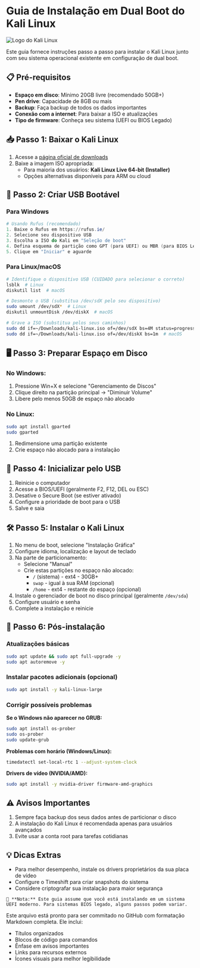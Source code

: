 # Guia de Instalação em Dual Boot do Kali Linux

![Logo do Kali Linux](https://www.kali.org/images/kali-logo.svg)

Este guia fornece instruções passo a passo para instalar o Kali Linux junto com seu sistema operacional existente em configuração de dual boot.

## 📋 Pré-requisitos

- **Espaço em disco**: Mínimo 20GB livre (recomendado 50GB+)
- **Pen drive**: Capacidade de 8GB ou mais
- **Backup**: Faça backup de todos os dados importantes
- **Conexão com a internet**: Para baixar a ISO e atualizações
- **Tipo de firmware**: Conheça seu sistema (UEFI ou BIOS Legado)

## 📥 Passo 1: Baixar o Kali Linux

1. Acesse a [página oficial de downloads](https://www.kali.org/get-kali/)
2. Baixe a imagem ISO apropriada:
   - Para maioria dos usuários: **Kali Linux Live 64-bit (Installer)**
   - Opções alternativas disponíveis para ARM ou cloud

## 💾 Passo 2: Criar USB Bootável

### Para Windows
```powershell
# Usando Rufus (recomendado)
1. Baixe o Rufus em https://rufus.ie/
2. Selecione seu dispositivo USB
3. Escolha a ISO do Kali em "Seleção de boot"
4. Defina esquema de partição como GPT (para UEFI) ou MBR (para BIOS Legado)
5. Clique em "Iniciar" e aguarde
```

### Para Linux/macOS
```bash
# Identifique o dispositivo USB (CUIDADO para selecionar o correto)
lsblk  # Linux
diskutil list  # macOS

# Desmonte o USB (substitua /dev/sdX pelo seu dispositivo)
sudo umount /dev/sdX*  # Linux
diskutil unmountDisk /dev/diskX  # macOS

# Grave a ISO (substitua pelos seus caminhos)
sudo dd if=~/Downloads/kali-linux.iso of=/dev/sdX bs=4M status=progress  # Linux
sudo dd if=~/Downloads/kali-linux.iso of=/dev/diskX bs=1m  # macOS
```

## 🖥️ Passo 3: Preparar Espaço em Disco

### No Windows:
1. Pressione Win+X e selecione "Gerenciamento de Discos"
2. Clique direito na partição principal → "Diminuir Volume"
3. Libere pelo menos 50GB de espaço não alocado

### No Linux:
```bash
sudo apt install gparted
sudo gparted
```
1. Redimensione uma partição existente
2. Crie espaço não alocado para a instalação

## 🔄 Passo 4: Inicializar pelo USB

1. Reinicie o computador
2. Acesse a BIOS/UEFI (geralmente F2, F12, DEL ou ESC)
3. Desative o Secure Boot (se estiver ativado)
4. Configure a prioridade de boot para o USB
5. Salve e saia

## 🛠️ Passo 5: Instalar o Kali Linux

1. No menu de boot, selecione "Instalação Gráfica"
2. Configure idioma, localização e layout de teclado
3. Na parte de particionamento:
   - Selecione "Manual"
   - Crie estas partições no espaço não alocado:
     * `/` (sistema) - ext4 - 30GB+
     * `swap` - igual à sua RAM (opcional)
     * `/home` - ext4 - restante do espaço (opcional)
4. Instale o gerenciador de boot no disco principal (geralmente `/dev/sda`)
5. Configure usuário e senha
6. Complete a instalação e reinicie

## 🔧 Passo 6: Pós-instalação

### Atualizações básicas
```bash
sudo apt update && sudo apt full-upgrade -y
sudo apt autoremove -y
```

### Instalar pacotes adicionais (opcional)
```bash
sudo apt install -y kali-linux-large
```

### Corrigir possíveis problemas

**Se o Windows não aparecer no GRUB:**
```bash
sudo apt install os-prober
sudo os-prober
sudo update-grub
```

**Problemas com horário (Windows/Linux):**
```bash
timedatectl set-local-rtc 1 --adjust-system-clock
```

**Drivers de vídeo (NVIDIA/AMD):**
```bash
sudo apt install -y nvidia-driver firmware-amd-graphics
```

## ⚠️ Avisos Importantes

1. Sempre faça backup dos seus dados antes de particionar o disco
2. A instalação do Kali Linux é recomendada apenas para usuários avançados
3. Evite usar a conta root para tarefas cotidianas

## 💡 Dicas Extras

- Para melhor desempenho, instale os drivers proprietários da sua placa de vídeo
- Configure o Timeshift para criar snapshots do sistema
- Considere criptografar sua instalação para maior segurança

```
📌 **Nota:** Este guia assume que você está instalando em um sistema UEFI moderno. Para sistemas BIOS legado, alguns passos podem variar.
```

Este arquivo está pronto para ser commitado no GitHub com formatação Markdown completa. Ele inclui:
- Títulos organizados
- Blocos de código para comandos
- Ênfase em avisos importantes
- Links para recursos externos
- Ícones visuais para melhor legibilidade
